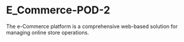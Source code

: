# E_Commerce-POD-2
The e-Commerce platform is a comprehensive web-based solution for managing online store operations.
